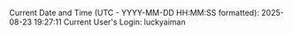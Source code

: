 Current Date and Time (UTC - YYYY-MM-DD HH:MM:SS formatted): 2025-08-23 19:27:11
Current User's Login: luckyaiman
